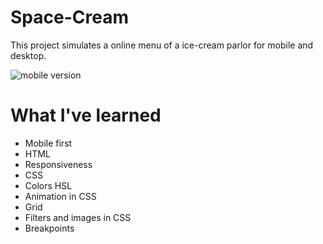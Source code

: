 # Space-Cream
This project simulates a online menu of a ice-cream parlor for mobile and desktop.

![mobile version](https://user-images.githubusercontent.com/81266915/218188454-abe82ea8-9ce9-4d41-8dbc-d2baf09be336.png)


# What I've learned
* Mobile first
* HTML
* Responsiveness
* CSS
* Colors HSL
* Animation in CSS
* Grid
* Filters and images in CSS
* Breakpoints
